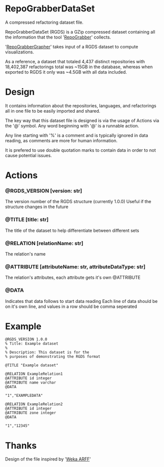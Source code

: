 # RepoGrabberDataSet
A compressed refactoring dataset file.

RepoGrabberDataSet (RGDS) is a GZip compressed dataset containing all the information that the tool '[RepoGrabber](https://github.com/aiapo/RepoGrabber)' collects.

'[RepoGrabberGrapher](https://github.com/aiapo/RepoGrabberGrapher)' takes input of a RGDS dataset to compute visualizations.

As a reference, a dataset that totaled 4,437 distinct repositories with 18,402,387 refactorings total was ~15GB in the database, whereas when exported to RGDS it only was ~4.5GB with all data included.

# Design
It contains information about the repositories, languages, and refactorings all in one file to be easily imported and shared.

The key way that this dataset file is designed is via the usage of Actions via the '@' symbol. Any word beginning with '@' is a runnable action.

Any line starting with '%' is a comment and is typically ignored in data reading, as comments are more for human information.

It is prefered to use double quotation marks to contain data in order to not cause potential issues.

# Actions
### @RGDS_VERSION [version: str]
The version number of the RGDS structure (currently 1.0.0)
Useful if the structure changes in the future

### @TITLE [title: str]
The title of the dataset to help differentiate between different sets

### @RELATION [relationName: str]
The relation's name

### @ATTRIBUTE [attributeName: str, attributeDataType: str]
The relation's attributes, each attribute gets it's own @ATTRIBUTE

### @DATA
Indicates that data follows to start data reading
Each line of data should be on it's own line, and values in a row should be comma seperated

# Example
```
@RGDS_VERSION 1.0.0
% Title: Example dataset
% 
% Description: This dataset is for the
% purposes of demonstrating the RGDS format

@TITLE "Example dataset"

@RELATION ExampleRelation1
@ATTRIBUTE id integer
@ATTRIBUTE name varchar
@DATA

"1","EXAMPLEDATA"

@RELATION ExampleRelation2
@ATTRIBUTE id integer
@ATTRIBUTE zone integer
@DATA

"1","12345"
```

# Thanks
Design of the file inspired by '[Weka ARFF](https://waikato.github.io/weka-wiki/formats_and_processing/arff_stable/)'